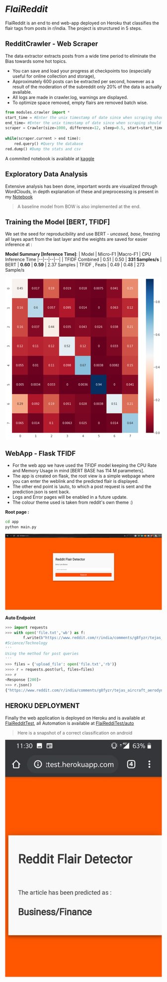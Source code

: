 # *FlaiReddit*
FlaiReddit is an end to end web-app deployed on Heroku that classifies the flair tags from posts in r/india. The project is strurctured in 5 steps.

## RedditCrawler - Web Scraper
The data extractor extracts posts from a wide time period to eliminate the Bias towards some hot topics.
* You can save and load your progress at checkpoints too (especially useful for online collection and storage), 
* Approximately  600 posts can be extracted per second, however as a result of the moderation of the subreddit only 20% of the data is actually available. 
* All logs are made in crawler.log, warnings are displayed.
* To optimize space removed, empty flairs are removed batch wise.

```python
from modules.crawler import *
start_time = #Enter the unix timestamp of date since when scraping should begin
end_time= #Enter the unix timestamp of date since when scraping should end
scraper = Crawler(size=1000, difference=12, sleep=0.5, start=start_time)

while(scraper.current > end time):
	red.query() #Query the database
red.dump() #Dump the stats and csv
```

A commited notebook is available at [kaggle](https://www.kaggle.com/someshsingh22/redditcrawlertest)

## Exploratory Data Analysis
Extensive analysis has been done, important words are visualized through WordClouds, in depth explanation of these and preprocessing is present in my [Notebook](https://github.com/someshsingh22/FlaiReddit-MIDAS/blob/master/Notebooks/Part-2-EDA.ipynb)

>A baseline model from BOW is also implemented at the end.
## Training the Model [BERT, TFIDF]
We set the seed for reproducibility and use BERT - *uncased, base*, freezing all layes apart from the last layer and the weights are saved for easier inference at : 

**Model Summary [Inference Time]**:
| Model | Micro-F1  |Macro-F1  | CPU Inference Time
|--|--|--|--|
| TFIDF Combined | 0.51 | 0.50  | **331 Samples/s**
| BERT | **0.60** | **0.59**  |	2.37 Samples
| TFIDF , Feats | 0.49 | 0.48  | 273 Sample/s

![Confusion Matrix](Images/CM.png)

## WebApp - Flask TFIDF
* For the web app we have used the TFIDF model keeping the CPU Rate and Memory Usage in mind [BERT BASE has 114 M parameters].
* The app is created on flask, the root view is a simple webpage where you can enter the weblink and the predicted flair is displayed.
* The other end point is \auto, to which a post request is sent and the prediction json is sent back.
* Logs and Error pages will be enabled in a future update.
* The colour theme used is taken from reddit's own theme :)

 **Root page :**
```bash
cd app
python main.py
```
![Root page](Images/websnap.PNG)

**Auto Endpoint**
```python
>>> import requests
>>> with open('file.txt','wb') as f:
		f.write(b"https://www.reddit.com/r/india/comments/g8fyzr/tejas_aircraft_aerodynamics_analysis_the_swedish/")
#Science/Technology
'''
Using the method for post queries
'''
>>> files = {'upload_file': open('file.txt','rb')}
>>>> r = requests.post(url, files=files)
>>> r
<Response [200]>
>>> r.json()
{"https://www.reddit.com/r/india/comments/g8fyzr/tejas_aircraft_aerodynamics_analysis_the_swedish/" : 'Science/Technology'}
```
## HEROKU DEPLOYMENT
Finally the web application is deployed on Heroku and is available at [FlaiRedditTest](https://flaireddittest.herokuapp.com/), all Automation is available at [FlaiReddiTest/auto](https://flaireddittest.herokuapp.com/auto)
> Here is a snapshot of a correct classification on android

![Android Final View](Images/DroidView.jpeg)


